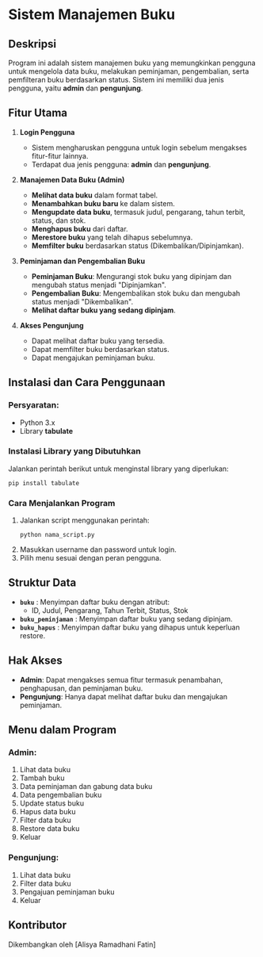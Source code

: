 # Sistem Manajemen Buku

## Deskripsi
Program ini adalah sistem manajemen buku yang memungkinkan pengguna untuk mengelola data buku, melakukan peminjaman, pengembalian, serta pemfilteran buku berdasarkan status. Sistem ini memiliki dua jenis pengguna, yaitu **admin** dan **pengunjung**.

## Fitur Utama
1. **Login Pengguna**
   - Sistem mengharuskan pengguna untuk login sebelum mengakses fitur-fitur lainnya.
   - Terdapat dua jenis pengguna: **admin** dan **pengunjung**.

2. **Manajemen Data Buku (Admin)**
   - **Melihat data buku** dalam format tabel.
   - **Menambahkan buku baru** ke dalam sistem.
   - **Mengupdate data buku**, termasuk judul, pengarang, tahun terbit, status, dan stok.
   - **Menghapus buku** dari daftar.
   - **Merestore buku** yang telah dihapus sebelumnya.
   - **Memfilter buku** berdasarkan status (Dikembalikan/Dipinjamkan).

3. **Peminjaman dan Pengembalian Buku**
   - **Peminjaman Buku**: Mengurangi stok buku yang dipinjam dan mengubah status menjadi "Dipinjamkan".
   - **Pengembalian Buku**: Mengembalikan stok buku dan mengubah status menjadi "Dikembalikan".
   - **Melihat daftar buku yang sedang dipinjam**.

4. **Akses Pengunjung**
   - Dapat melihat daftar buku yang tersedia.
   - Dapat memfilter buku berdasarkan status.
   - Dapat mengajukan peminjaman buku.

## Instalasi dan Cara Penggunaan
### Persyaratan:
- Python 3.x
- Library **tabulate**

### Instalasi Library yang Dibutuhkan
Jalankan perintah berikut untuk menginstal library yang diperlukan:
```
pip install tabulate
```

### Cara Menjalankan Program
1. Jalankan script menggunakan perintah:
   ```
   python nama_script.py
   ```
2. Masukkan username dan password untuk login.
3. Pilih menu sesuai dengan peran pengguna.

## Struktur Data
- **`buku`** : Menyimpan daftar buku dengan atribut:
  - ID, Judul, Pengarang, Tahun Terbit, Status, Stok
- **`buku_peminjaman`** : Menyimpan daftar buku yang sedang dipinjam.
- **`buku_hapus`** : Menyimpan daftar buku yang dihapus untuk keperluan restore.

## Hak Akses
- **Admin**: Dapat mengakses semua fitur termasuk penambahan, penghapusan, dan peminjaman buku.
- **Pengunjung**: Hanya dapat melihat daftar buku dan mengajukan peminjaman.

## Menu dalam Program
### Admin:
1. Lihat data buku
2. Tambah buku
3. Data peminjaman dan gabung data buku
4. Data pengembalian buku
5. Update status buku
6. Hapus data buku
7. Filter data buku
8. Restore data buku
9. Keluar

### Pengunjung:
1. Lihat data buku
2. Filter data buku
3. Pengajuan peminjaman buku
4. Keluar

## Kontributor
Dikembangkan oleh [Alisya Ramadhani Fatin]

